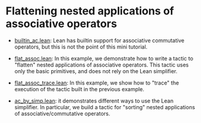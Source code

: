 Flattening nested applications of associative operators
=======================================================

- [builtin_ac.lean](builtin_ac.lean): Lean has builtin support for associative commutative operators,
  but this is not the point of this mini tutorial.

- [flat_assoc.lean](flat_assoc.lean): In this example, we demonstrate how to write
  a tactic to "flatten" nested applications of associative operators. This tactic
  uses only the basic primitives, and does not rely on the Lean simplifier.

- [flat_assoc_trace.lean](flat_assoc_trace.lean): In this example, we show
  how to "trace" the execution of the tactic built in the previous example.

- [ac_by_simp.lean](ac_by_simp.lean): it demonstrates different ways to
  use the Lean simplifier. In particular, we build a tactic for "sorting"
  nested applications of associative/commutative operators.
